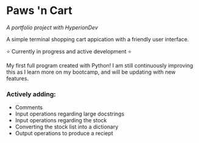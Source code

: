 # Paws 'n Cart
_A portfolio project with HyperionDev_

A simple terminal shopping cart appication with a friendly user
interface. 

⭐ Currently in progress and active development  ⭐

My first full program created with Python! I am still continuously improving this as I learn more on my bootcamp, and will be updating with new features. 

### Actively adding:
* Comments
* Input operations regarding large docstrings
* Input operations regarding the stock
* Converting the stock list into a dictionary
* Output operations to produce a reciept
